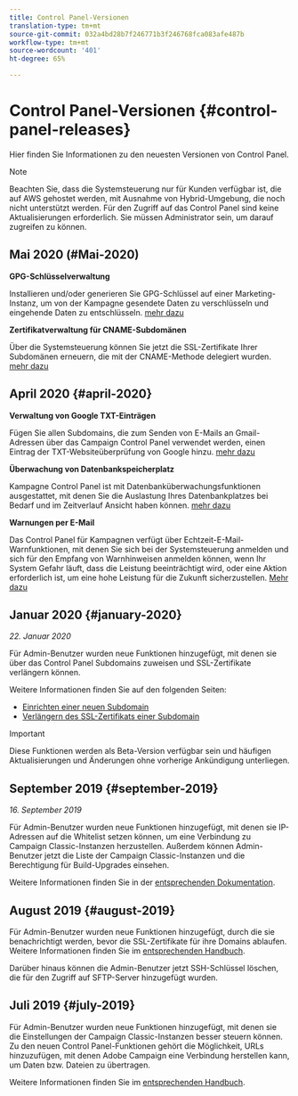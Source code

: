 ```yaml
---
title: Control Panel-Versionen
translation-type: tm+mt
source-git-commit: 032a4bd28b7f246771b3f246768fca083afe487b
workflow-type: tm+mt
source-wordcount: '401'
ht-degree: 65%

---
```



# Control Panel-Versionen {#control-panel-releases}

Hier finden Sie Informationen zu den neuesten Versionen von Control Panel.

>[!NOTE]
>
>Beachten Sie, dass die Systemsteuerung nur für Kunden verfügbar ist, die auf AWS gehostet werden, mit Ausnahme von Hybrid-Umgebung, die noch nicht unterstützt werden. Für den Zugriff auf das Control Panel sind keine Aktualisierungen erforderlich. Sie müssen Administrator sein, um darauf zugreifen zu können.

## Mai 2020 (#Mai-2020)

**GPG-Schlüsselverwaltung**

Installieren und/oder generieren Sie GPG-Schlüssel auf einer Marketing-Instanz, um von der Kampagne gesendete Daten zu verschlüsseln und eingehende Daten zu entschlüsseln. [mehr dazu](instances-settings/using/gpg-keys-management.md)

**Zertifikatverwaltung für CNAME-Subdomänen**

Über die Systemsteuerung können Sie jetzt die SSL-Zertifikate Ihrer Subdomänen erneuern, die mit der CNAME-Methode delegiert wurden. [mehr dazu](subdomains-certificates/using/renewing-subdomain-certificate.md)

## April 2020 {#april-2020}

**Verwaltung von Google TXT-Einträgen**

Fügen Sie allen Subdomains, die zum Senden von E-Mails an Gmail-Adressen über das Campaign Control Panel verwendet werden, einen Eintrag der TXT-Websiteüberprüfung von Google hinzu. [mehr dazu](subdomains-certificates/using/managing-txt-records.md)

**Überwachung von Datenbankspeicherplatz**

Kampagne Control Panel ist mit Datenbanküberwachungsfunktionen ausgestattet, mit denen Sie die Auslastung Ihres Datenbankplatzes bei Bedarf und im Zeitverlauf Ansicht haben können. [mehr dazu](performance-monitoring/using/database-monitoring.md)

**Warnungen per E-Mail**

Das Control Panel für Kampagnen verfügt über Echtzeit-E-Mail-Warnfunktionen, mit denen Sie sich bei der Systemsteuerung anmelden und sich für den Empfang von Warnhinweisen anmelden können, wenn Ihr System Gefahr läuft, dass die Leistung beeinträchtigt wird, oder eine Aktion erforderlich ist, um eine hohe Leistung für die Zukunft sicherzustellen. [Mehr dazu](performance-monitoring/using/email-alerting.md)

## Januar 2020 {#january-2020}

*22. Januar 2020*

Für Admin-Benutzer wurden neue Funktionen hinzugefügt, mit denen sie über das Control Panel Subdomains zuweisen und SSL-Zertifikate verlängern können.

Weitere Informationen finden Sie auf den folgenden Seiten:
* [Einrichten einer neuen Subdomain](subdomains-certificates/using/setting-up-new-subdomain.md)
* [Verlängern des SSL-Zertifikats einer Subdomain](subdomains-certificates/using/renewing-subdomain-certificate.md)

>[!IMPORTANT]
>
>Diese Funktionen werden als Beta-Version verfügbar sein und häufigen Aktualisierungen und Änderungen ohne vorherige Ankündigung unterliegen.

## September 2019 {#september-2019}

*16. September 2019*

Für Admin-Benutzer wurden neue Funktionen hinzugefügt, mit denen sie IP-Adressen auf die Whitelist setzen können, um eine Verbindung zu Campaign Classic-Instanzen herzustellen.
Außerdem können Admin-Benutzer jetzt die Liste der Campaign Classic-Instanzen und die Berechtigung für Build-Upgrades einsehen.

Weitere Informationen finden Sie in der [entsprechenden Dokumentation](instances-settings/using/ip-whitelisting-instance-access.md).

## August 2019 {#august-2019}

Für Admin-Benutzer wurden neue Funktionen hinzugefügt, durch die sie benachrichtigt werden, bevor die SSL-Zertifikate für ihre Domains ablaufen. Weitere Informationen finden Sie im [entsprechenden Handbuch](subdomains-certificates/using/monitoring-ssl-certificates.md).

Darüber hinaus können die Admin-Benutzer jetzt SSH-Schlüssel löschen, die für den Zugriff auf SFTP-Server hinzugefügt wurden.

## Juli 2019 {#july-2019}

Für Admin-Benutzer wurden neue Funktionen hinzugefügt, mit denen sie die Einstellungen der Campaign Classic-Instanzen besser steuern können. Zu den neuen Control Panel-Funktionen gehört die Möglichkeit, URLs hinzuzufügen, mit denen Adobe Campaign eine Verbindung herstellen kann, um Daten bzw. Dateien zu übertragen.

Weitere Informationen finden Sie im [entsprechenden Handbuch](instances-settings/using/url-permissions.md).
